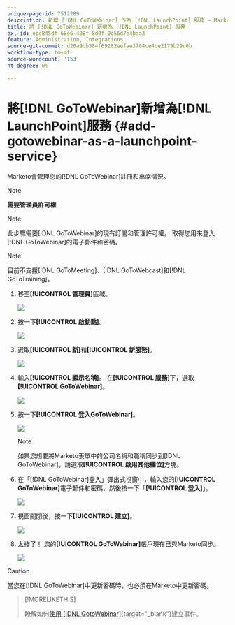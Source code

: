 ```yaml
---
unique-page-id: 7512289
description: 新增 [!DNL GoToWebinar] 作為 [!DNL LaunchPoint] 服務 — Marketo檔案 — 產品檔案
title: 將 [!DNL GoToWebinar] 新增為 [!DNL LaunchPoint] 服務
exl-id: ebc845df-68e6-408f-8d0f-0c56d7e4baa3
feature: Administration, Integrations
source-git-commit: d20a9bb584f69282eefae3704ce4be2179b29d0b
workflow-type: tm+mt
source-wordcount: '153'
ht-degree: 0%

---
```


# 將[!DNL GoToWebinar]新增為[!DNL LaunchPoint]服務 {#add-gotowebinar-as-a-launchpoint-service}

Marketo會管理您的[!DNL GoToWebinar]註冊和出席情況。

>[!NOTE]
>
>**需要管理員許可權**

>[!NOTE]
>
>此步驟需要[!DNL GoToWebinar]的現有訂閱和管理許可權。 取得您用來登入[!DNL GoToWebinar]的電子郵件和密碼。

>[!NOTE]
>
>目前不支援[!DNL GoToMeeting]、[!DNL GoToWebcast]和[!DNL GoToTraining]。

1. 移至&#x200B;**[!UICONTROL 管理員]**&#x200B;區域。

   ![](assets/add-gotowebinar-as-a-launchpoint-service-1.png)

1. 按一下&#x200B;**[!UICONTROL 啟動點]**。

   ![](assets/add-gotowebinar-as-a-launchpoint-service-2.png)

1. 選取&#x200B;**[!UICONTROL 新]**&#x200B;和&#x200B;**[!UICONTROL 新服務]**。

   ![](assets/add-gotowebinar-as-a-launchpoint-service-3.png)

1. 輸入&#x200B;**[!UICONTROL 顯示名稱]**。 在&#x200B;**[!UICONTROL 服務]**&#x200B;下，選取&#x200B;**[!UICONTROL GoToWebinar]**。

   ![](assets/add-gotowebinar-as-a-launchpoint-service-4.png)

1. 按一下&#x200B;**[!UICONTROL 登入GoToWebinar]**。

   ![](assets/add-gotowebinar-as-a-launchpoint-service-5.png)

   >[!NOTE]
   >
   >如果您想要將Marketo表單中的公司名稱和職稱同步到[!DNL GoToWebinar]，請選取&#x200B;**[!UICONTROL 啟用其他欄位]**&#x200B;方塊。

1. 在「[!DNL GoToWebinar]登入」彈出式視窗中，輸入您的&#x200B;**[!UICONTROL GoToWebinar]**&#x200B;電子郵件和密碼，然後按一下「**[!UICONTROL 登入]**」。

   ![](assets/add-gotowebinar-as-a-launchpoint-service-6.png)

1. 視窗關閉後，按一下&#x200B;**[!UICONTROL 建立]**。

   ![](assets/add-gotowebinar-as-a-launchpoint-service-7.png)

1. 太棒了！ 您的&#x200B;**[!UICONTROL GoToWebinar]**&#x200B;帳戶現在已與Marketo同步。

   ![](assets/add-gotowebinar-as-a-launchpoint-service-8.png)

>[!CAUTION]
>
>當您在[!DNL GoToWebinar]中更新密碼時，也必須在Marketo中更新密碼。

>[!MORELIKETHIS]
>
>瞭解如何[使用 [!DNL GotoWebinar]](/help/marketo/product-docs/demand-generation/events/create-an-event/create-an-event-with-gotowebinar.md){target="_blank"}建立事件。
